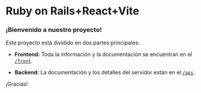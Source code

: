 # Ruby on Rails+React+Vite

### ¡Bienvenido a nuestro proyecto\!

Este proyecto está dividido en dos partes principales:

  - **Frontend:** Toda la información y la documentación se encuentran en el [`/front`](/front/README.md).

  - **Backend:** La documentación y los detalles del servidor están en el [`/api`](/api/README.md).

¡Gracias\!